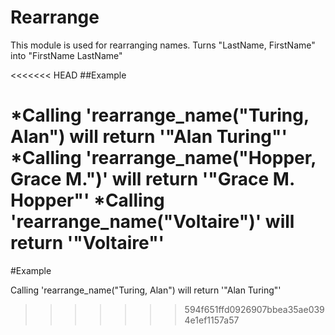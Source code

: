 Rearrange
=========

This module is used for rearranging names.
Turns "LastName, FirstName" into "FirstName LastName"

<<<<<<< HEAD
##Example

*Calling 'rearrange_name("Turing, Alan") will return '"Alan Turing"'
*Calling 'rearrange_name("Hopper, Grace M.")' will return '"Grace M. Hopper"'
*Calling 'rearrange_name("Voltaire")' will return '"Voltaire"'
=======
#Example

Calling 'rearrange_name("Turing, Alan") will return '"Alan Turing"'
>>>>>>> 594f651ffd0926907bbea35ae0394e1ef1157a57
